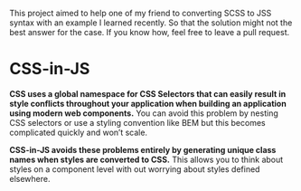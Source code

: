This project aimed to help one of my friend to converting SCSS to JSS syntax with an example I learned recently. So that the solution might not the best answer for the case. If you know how, feel free to leave a pull request.

# CSS-in-JS
**CSS uses a global namespace for CSS Selectors that can easily result in style conflicts throughout your application when building an application using modern web components.** You can avoid this problem by nesting CSS selectors or use a styling convention like BEM but this becomes complicated quickly and won’t scale.

**CSS-in-JS avoids these problems entirely by generating unique class names when styles are converted to CSS.** This allows you to think about styles on a component level with out worrying about styles defined elsewhere.
